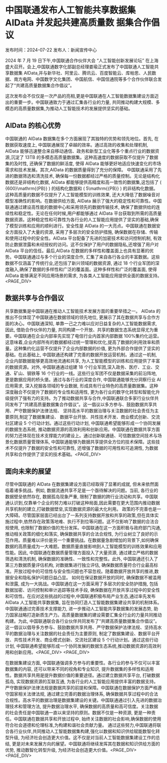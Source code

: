 # 中国联通发布人工智能共享数据集 AIData 并发起共建高质量数 据集合作倡议

发布时间：2024-07-22 发布人：新闻宣传中心

2024 年 7 月 19 日下午,中国联通合作伙伴大会 “人工智能创新发展论坛” 在上海盛大召开。会上,中国联通数字化部副总经理娄瑜正式发布了中国联通人工智能共享数据集 AIData,并与新华社、阿里云、腾讯云、百度智能云、库帕思、人民数据、南方电网、中国数字文化集团、中国航信、中国信通院等多个合作伙伴联合发起了“共建高质量数据集合作倡议”。

这次发布会不仅仅是一次产品的亮相,更是中国联通在人工智能数据集建设方面迈出的重要一步。中国联通致力于通过汇集各行业的力量, 共同推动构建大规模、多模态的高质量数据集,为推动人工智能技术的发展提供坚实的基础。

## AIData 的核心优势

中国联通的 AIData 数据集在多个方面展现了其独特的优势和领先地位。首先, 在数据获取速度上, 中国联通展现了卓越的效率。通过高效的收集和处理机制, AIData 能够迅速整合来自移动通信、政务和新型工业化等多个重点行业的数据资源,沉淀了 13TB 的多模态高质量数据集。这种高速度的数据获取不仅提升了数据集的及时性, 还确保了数据的鲜活度, 使得 AIData 能够更好地适应快速变化的市场需求和技术发展。其次,AIData 的数据质量得到了充分的保障。 中国联通采用了先进的数据筛选和清洗技术, 确保每一份数据都经过严格的质量控制。无论是结构化数据还是非结构化数据, AIData 都能够提供高精度和高一致性的数据集,这包括了 \( {600}\mathrm{{PB}} \) 的结构化数据和 \( 5\mathrm{{PB}} \) 的非结构化数据。这种高质量的数据不仅提升了人工智能模型的训练效果, 还大大降低了数据噪音对模型准确性的影响。在数据供给方面, AIData 展示了强大的稳定性和可靠性。中国联通通过建设高性能的数据中心和采用领先的数据传输技术, 确保了数据供给的连续性和稳定性。无论在任何时候,用户都能够通过 AIData 平台获取到所需的高质量数据资源。这种稳定性和可靠性为各行业的人工智能应用提供了坚实的基础,确保了模型训练和应用的顺利进行。安全性是 AIData 的一大亮点。中国联通在数据安全方面投入了大量的资源, 采用了多层次的安全防护措施, 确保数据在存储、传输和使用过程中的安全性。AIData 平台配备了先进的加密技术和访问控制机制, 有效防止数据泄露和未经授权的访问。这不仅保护了用户的数据隐私,还增强了用户对 AIData 平台的信任。最后,AIData 在数据的多样性和覆盖面上也具有显著的优势。中国联通通过与多个行业的深度合作, 汇集了来自各行各业的丰富数据。这些数据不仅涵盖了传统行业,还包括了新兴领域的数据资源, 通过 18 个行业军团的深度融入,确保了数据的多样性和广泛的覆盖面。这种多样性和广泛的覆盖面, 使得 AIData 能够满足不同应用场景的需求, 为各类人工智能应用提供全面的数据支持。<PAGE_DIV> 

## 数据共享与合作倡议

共享数据集是中国联通在推动人工智能技术发展方面的重要举措之一。 AIData 的推出不仅体现了中国联通在数据领域的领先地位, 更展示了其在数据共享与合作方面的决心。中国联通深知, 单靠一己之力难以应对日益复杂的人工智能数据需求, 因此, 借助合作伙伴的力量, 共同构建一个开放、共享的数据生态系统显得尤为重要。中国联通在企业内部率先实现了电信行业内首家内部数据 100%集约化运营。这意味着,企业内部所有的数据都经过统一管理和优化,提高了数据的利用效率和质量。这种集约化运营不仅提升了企业内部数据的价值, 更为外部合作提供了坚实的基础。在此基础上, 中国联通还构建了完善的数据开放运营机制。通过这一机制, 企业内部数据能够更高效地流通和共享, 为人工智能模型的训练和应用提供了丰富的数据资源。对外, 中国联通通过组建 18 个行业军团,深入政务、医疗、工业、交通、矿山、钢铁等 16 个行业的一线。这些行业军团不仅是数据采集的前沿阵地, 更是数据应用的桥头堡。通过与各行业的深度合作, 中国联通能够充分洞察行业 AI 应用需求, 深入挖掘各领域的专业数据, 形成具有行业特色的高质量数据集。这种深度融合不仅提升了数据的专业性和适用性, 更为各行业的数字化转型和智能化升级提供了强有力的支持。为了推动数据共享与合作,中国联通联合多家行业伙伴共同发布了“共建高质量数据集合作倡议”。这一倡议以多方参与、鼓励数据共享共用、严守数据保护法律法规、 坚持高水平的数据治理与关注数据的社会责任为主要原则,制定了数据集建设、 数据平台开放、共性技术开发、商业模式创新、交流社区建设 5 个行动计划。通过这些行动计划, 中国联通希望能够形成一个协同发展的数据生态系统, 推动数据资源的高效利用和创新应用。中国联通在数据共享方面的努力还体现在技术支撑能力的建设上。通过创新联通链、可信数据空间技术与场景化数据质量管理体系, 中国联通能够为数据共享提供全方位的技术保障。这些技术不仅提升了数据的安全性和可靠性, 还增强了数据的可用性和可追溯性, 为数据共享和合作提供了坚实的技术基础。<PAGE_DIV> 

## 面向未来的展望

尽管中国联通的 AIData 在数据集建设方面已经取得了显著的成就, 但未来依然面临着诸多挑战。例如, 数据流通共享不足是一个亟待解决的问题。当前, 各行业的数据壁垒依然存在, 数据孤岛现象严重, 限制了数据的跨行业流动和共享。中国联通认识到,仅靠单个企业的努力难以打破这种局面,因此需要在更大范围内推动数据共享机制的建立,打破数据壁垒,实现数据资源的最大化利用。 政策的不完善也是一大障碍。尽管国家层面已经出台了一系列支持数据开放和共享的政策,但在具体实施过程中,依然存在政策落地难、执行不到位等问题。这不仅影响了数据的合法合规使用, 也限制了数据价值的充分发挥。中国联通在这一方面积极与政府部门沟通, 推动相关政策的细化和落实, 确保数据共享的合法合规性, 为行业树立了良好的示范作用。质量难以评价是另一个重要挑战。在数据量急剧增加的背景下,如何确保数据的高质量成为一大难题。数据质量直接影响到人工智能模型的训练效果和应用性能。因此, 中国联通在数据质量管理方面投入了大量资源, 通过建立严格的数据筛选和清洗机制, 确保数据的准确性、一致性和完整性。此外, 中国联通还引入了第三方数据质量评估机构, 对数据集进行独立评估, 确保数据质量符合行业最高标准。开放过程中的可信性与安全性问题也不容忽视。随着数据开放共享的推进,数据安全和隐私保护问题日益凸显。 如何在保证数据开放的同时, 确保数据不被滥用和泄露, 成为一大挑战。中国联通在这一方面采用了多层次的安全防护措施, 包括数据加密、访问控制和审计追踪等技术手段, 确保数据在开放共享过程中的安全性和可信性。在应对这些挑战的过程中,中国联通积极布局产业生态,通过率先发布 AIData 人工智能共享数据集, 旨在协同打造人工智能数据集建设共享的机制体系。中国联通通过完善技术支撑能力, 进一步推动人工智能共享数据集的发展态势, 助力国家战略打造新质生产力。高质量数据集的建设需要汇集全行业的力量共同推动构建。为此, 中国联通联合各行业伙伴共同发布了“共建高质量数据集合作倡议”。这一倡议以倡导多方参与、鼓励数据共享共用、严守数据保护法律法规、坚持高水平的数据治理与关注数据的社会责任为主要原则, 制定了数据集建设、数据平台开放、共性技术开发、商业模式创新、交流社区建设 5 个行动计划。通过这些行动计划, 中国联通希望能够形成一个协同发展的数据生态系统,推动数据资源的高效利用和创新应用。<PAGE_DIV> <PAGE_DIV> 

在数据集建设方面, 中国联通强调多方参与的重要性。各行业的参与不仅可以丰富数据集的内容, 还可以带来不同的视角和专业知识, 提升数据集的多样性和适用性。数据共享共用是提升数据价值的重要途径。通过建立数据共享平台, 打破数据孤岛, 实现数据资源的互联互通, 为各行业的人工智能应用提供丰富的数据支持。严守数据保护法律法规是数据共享的前提和保障。中国联通在数据保护方面严格遵守国家相关法律法规, 通过建立完善的数据治理体系, 确保数据共享过程中的合法合规性。高水平的数据治理是数据集建设的关键。中国联通通过引入先进的数据治理技术和管理方法, 提升数据治理水平, 确保数据的高质量和高可信度。关注数据的社会责任是中国联通一直以来坚持的原则。数据不仅是一种资源, 更是一种责任。中国联通在数据共享和开放过程中, 始终关注数据的社会影响,确保数据的使用符合社会道德和伦理标准,为构建和谐社会贡献力量。 通过这些努力,中国联通将联合各行业伙伴,共同推动人工智能数据集构建,强化以数据和知识供给赋能数智化转型升级, 为经济社会创造更大价值。这不仅是对当前人工智能数据集建设工作的总结, 更是对未来发展方向的展望。中国联通将继续发挥其在数据和知识供给方面的优势, 推动数智化转型升级, 为经济社会创造更大价值。<PAGE_DIV> <PAGE_DIV> 